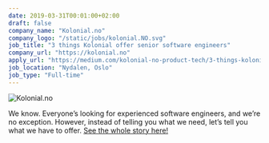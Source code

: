 ```yaml
---
date: 2019-03-31T00:01:00+02:00
draft: false
company_name: "Kolonial.no"
company_logo: "/static/jobs/kolonial.NO.svg"
job_title: "3 things Kolonial offer senior software engineers"
company_url: "https://kolonial.no"
apply_url: "https://medium.com/kolonial-no-product-tech/3-things-kolonial-no-offer-senior-software-engineers-591a4f688c9b"
job_location: "Nydalen, Oslo"
job_type: "Full-time"
---
```



![Kolonial.no](/static/jobs/kolonial_header.jpeg)


We know. Everyone’s looking for experienced software engineers, and we’re no exception. However, instead of telling you what we need, let’s tell you what we have to offer. [See the whole story here!](https://medium.com/kolonial-no-product-tech/3-things-kolonial-no-offer-senior-software-engineers-591a4f688c9b)